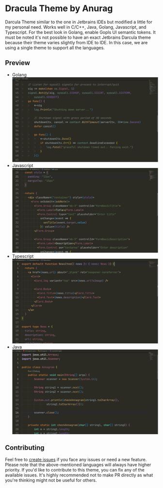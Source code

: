 # Dracula Theme by Anurag

Darcula Theme similar to the one in Jetbrains IDEs but modified a little for my personal need. Works well in C/C++, Java, Golang, Javascript, and Typescript. For the best look in Golang, enable Gopls UI semantic tokens. It must be noted it's not possible to have an exact Jetbrains Darcula theme because their theme varies slightly from IDE to IDE. In this case, we are using a single theme to support all the languages.

## Preview

- Golang
  ![Golang-Preview](go-preview.png)
- Javascript
  ![JS-Preview](js-preview.png)
- Typescript
  ![TS-Preview](typescript-preview.png)
- Java
  ![Java-Preview](java-preview.png)

## Contributing

Feel free to [create issues](https://github.com/AnuragThePathak/dracula-theme/issues) if you face any issues or need a new feature. Please note that the above-mentioned languages will always have higher priority.
If you'd like to contribute to this theme, you can fix any of the available issues. It's highly recommended not to make PR directly as what you're thinking might not be useful for others.
